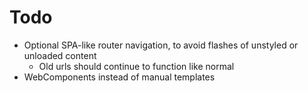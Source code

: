 # Todo

- Optional SPA-like router navigation, to avoid flashes of unstyled or unloaded content
    - Old urls should continue to function like normal
- WebComponents instead of manual templates
